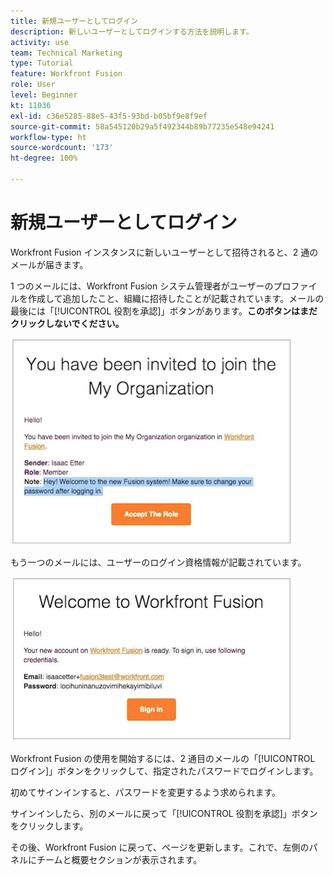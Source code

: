 ```yaml
---
title: 新規ユーザーとしてログイン
description: 新しいユーザーとしてログインする方法を説明します。
activity: use
team: Technical Marketing
type: Tutorial
feature: Workfront Fusion
role: User
level: Beginner
kt: 11036
exl-id: c36e5285-88e5-43f5-93bd-b05bf9e8f9ef
source-git-commit: 58a545120b29a5f492344b89b77235e548e94241
workflow-type: ht
source-wordcount: '173'
ht-degree: 100%

---
```


# 新規ユーザーとしてログイン

Workfront Fusion インスタンスに新しいユーザーとして招待されると、2 通のメールが届きます。

1 つのメールには、Workfront Fusion システム管理者がユーザーのプロファイルを作成して追加したこと、組織に招待したことが記載されています。メールの最後には「[!UICONTROL 役割を承認]」ボタンがあります。**このボタンはまだクリックしないでください。**

![招待メールの画像](assets/new-user-1.png)

もう一つのメールには、ユーザーのログイン資格情報が記載されています。

![招待メールの画像](assets/new-user-2.png)

Workfront Fusion の使用を開始するには、2 通目のメールの「[!UICONTROL ログイン]」ボタンをクリックして、指定されたパスワードでログインします。

初めてサインインすると、パスワードを変更するよう求められます。

サインインしたら、別のメールに戻って「[!UICONTROL 役割を承認]」ボタンをクリックします。

その後、Workfront Fusion に戻って、ページを更新します。これで、左側のパネルにチームと概要セクションが表示されます。
